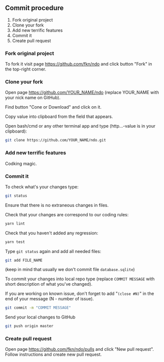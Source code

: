 ## Commit procedure

1.  Fork original project
2.  Clone your fork
3.  Add new terrific features
4.  Commit it
5.  Create pull request

### Fork original project

To fork it visit page https://github.com/fkn/ndo and click button "Fork" in the top-right corner.

### Clone your fork

Open page https://github.com/YOUR_NAME/ndo (replace YOUR_NAME with your nick name on GitHub).

Find button "Cone or Download" and click on it.

Copy value into clipboard from the field that appears.

Open bash/cmd or any other terminal app and type (http...-value is in your clipboard):

```bash
git clone https://github.com/YOUR_NAME/ndo.git
```

### Add new terrific features

Codking magic.

### Commit it

To check what's your changes type:

```bash
git status
```

Ensure that there is no extraneous changes in files.

Check that your changes are correspond to our coding rules:

```bash
yarn lint
```

Check that you haven't added any regression:

```bash
yarn test
```

Type `git status` again and add all needed files:

```bash
git add FILE_NAME
```

(keep in mind that usually we don't commit file `database.sqlite`)

To commit your changes into local repo type (replace `COMMIT MESSAGE` with short description of what you've changed).

If you are working on known issue, don't forget to add "`(close #N)`" in the end of your message (N - number of issue).

```bash
git commit -m "COMMIT MESSAGE"
```

Send your local changes to GitHub

```bash
git push origin master
```

### Create pull request

Open page https://github.com/fkn/ndo/pulls and click "New pull request". Follow instructions and create new pull request.
